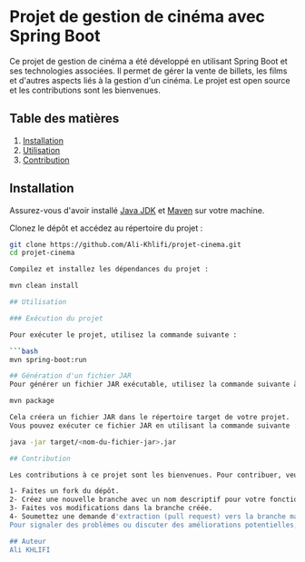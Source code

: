# Projet de gestion de cinéma avec Spring Boot

Ce projet de gestion de cinéma a été développé en utilisant Spring Boot et ses technologies associées. Il permet de gérer la vente de billets, les films et d'autres aspects liés à la gestion d'un cinéma. Le projet est open source et les contributions sont les bienvenues.

## Table des matières

1. [Installation](#installation)
2. [Utilisation](#utilisation)
3. [Contribution](#contribution)

## Installation

Assurez-vous d'avoir installé [Java JDK](https://www.oracle.com/java/technologies/javase-downloads.html) et [Maven](https://maven.apache.org/download.cgi) sur votre machine.

Clonez le dépôt et accédez au répertoire du projet :

```bash
git clone https://github.com/Ali-Khlifi/projet-cinema.git
cd projet-cinema

Compilez et installez les dépendances du projet :

mvn clean install

## Utilisation

### Exécution du projet

Pour exécuter le projet, utilisez la commande suivante :

```bash
mvn spring-boot:run

## Génération d'un fichier JAR
Pour générer un fichier JAR exécutable, utilisez la commande suivante à la racine du projet :

mvn package

Cela créera un fichier JAR dans le répertoire target de votre projet. 
Vous pouvez exécuter ce fichier JAR en utilisant la commande suivante :

java -jar target/<nom-du-fichier-jar>.jar

## Contribution

Les contributions à ce projet sont les bienvenues. Pour contribuer, veuillez suivre ces étapes :

1- Faites un fork du dépôt.
2- Créez une nouvelle branche avec un nom descriptif pour votre fonctionnalité ou correction.
3- Faites vos modifications dans la branche créée.
4- Soumettez une demande d'extraction (pull request) vers la branche master de ce dépôt.
Pour signaler des problèmes ou discuter des améliorations potentielles, veuillez ouvrir une issue.

## Auteur
Ali KHLIFI

